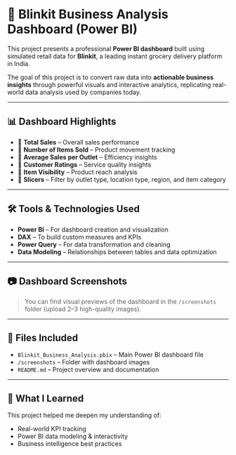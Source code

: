 # 🛒 Blinkit Business Analysis Dashboard (Power BI)

This project presents a professional **Power BI dashboard** built using simulated retail data for **Blinkit**, a leading instant grocery delivery platform in India.

The goal of this project is to convert raw data into **actionable business insights** through powerful visuals and interactive analytics, replicating real-world data analysis used by companies today.

---

## 📊 Dashboard Highlights

* 🔹 **Total Sales** – Overall sales performance
* 🔹 **Number of Items Sold** – Product movement tracking
* 🔹 **Average Sales per Outlet** – Efficiency insights
* 🔹 **Customer Ratings** – Service quality insights
* 🔹 **Item Visibility** – Product reach analysis
* 🔹 **Slicers** – Filter by outlet type, location type, region, and item category

---

## 🛠 Tools & Technologies Used

* **Power BI** – For dashboard creation and visualization
* **DAX** – To build custom measures and KPIs
* **Power Query** – For data transformation and cleaning
* **Data Modeling** – Relationships between tables and data optimization

---

## 📷 Dashboard Screenshots

> You can find visual previews of the dashboard in the `/screenshots` folder (upload 2–3 high-quality images).

---

## 📁 Files Included

* `Blinkit_Business_Analysis.pbix` – Main Power BI dashboard file
* `/screenshots` – Folder with dashboard images
* `README.md` – Project overview and documentation

---

## 🚀 What I Learned

This project helped me deepen my understanding of:

* Real-world KPI tracking
* Power BI data modeling & interactivity
* Business intelligence best practices

